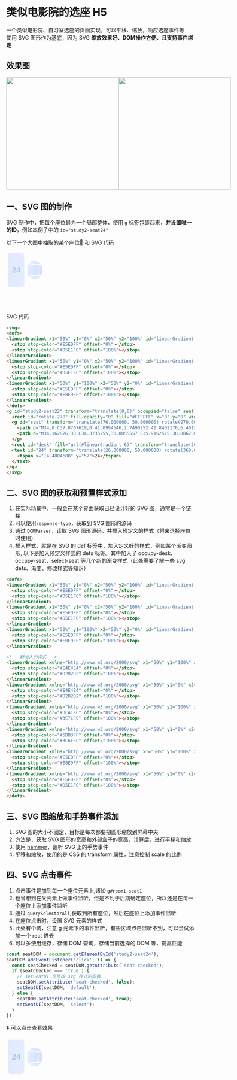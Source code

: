 # 类似电影院的选座 H5

一个类似电影院、自习室选座的页面实现，可以平移、缩放，响应选座事件等    
使用 SVG 图形作为基底，因为 SVG  **缩放效果好、DOM操作方便、且支持事件绑定**  

## 效果图

<div style="display: flex; justify-content: space-around">
  <img width="300" src="/assets/seat-init.jpg">
  <img width="300" src="/assets/seat-select.jpg">
</div>

## 一、SVG 图的制作
SVG 制作中，把每个座位最为一个局部整体，使用 ` g ` 标签包裹起来，**并设置唯一的ID**，例如本例子中的 ` id="study2-seat24" `

以下一个大图中抽取的某个座位💺 和 SVG 代码

<div>
<svg>
<defs>
<linearGradient x1="50%" y1="0%" x2="50%" y2="100%" id="linearGradient-4">
  <stop stop-color="#E5EDFF" offset="0%"></stop>
  <stop stop-color="#D5E1FC" offset="100%"></stop>
</linearGradient>
<linearGradient x1="50%" y1="0%" x2="50%" y2="100%" id="linearGradient-5">
  <stop stop-color="#E5EDFF" offset="0%"></stop>
  <stop stop-color="#D5E1FC" offset="100%"></stop>
</linearGradient>
<linearGradient x1="50%" y1="100%" x2="50%" y2="0%" id="linearGradient-6">
  <stop stop-color="#E5EDFF" offset="0%"></stop>
  <stop stop-color="#E0E9FF" offset="100%"></stop>
</linearGradient>
</defs>
<g id="study2-seat22" transform="translate(0,0)" occupied="false" seat-checked="false" select-seat="杭州西湖店-沉浸区-1 座位24">
  <rect id="rotate-270" fill-opacity="0" fill="#FFFFFF" x="0" y="0" width="96" height="100"></rect>
  <g id="seat" transform="translate(76.000000, 50.000000) rotate(270.000000) translate(-76.000000, -50.000000) translate(52.000000, 30.000000)">
    <path d="M34,0 C37.8707619,0 41.0994546,2.7490252 41.8402176,6.40121509 C39.6683761,7.23892676 38.1069582,9.30394323 38.0052768,11.7460572 L38,12 L38,24 L37.8997983,24.0009039 C37.4506669,26.2113879 35.5432173,27.8921171 33.2255371,27.995004 L33,28 L15,28 L14.7831104,27.9953805 C12.5389145,27.8995988 10.6777896,26.3245215 10.1500049,24.220418 L10.1002017,24.0009039 L10,24 L10,12 C10,9.44815538 8.40693686,7.26839059 6.16107425,6.4009693 C6.90054537,2.7490252 10.1292381,0 14,0 L34,0 Z" id="cushion" fill="url(#linearGradient-4)"></path>
    <path d="M34.162076,30 L34.3735255,30.0055557 C35.9162515,30.0867506 37.2761365,31.0515632 37.8624132,32.4808552 L37.9375094,32.6785983 L38.2865221,33.6755079 C39.015369,35.7573826 37.9213488,38.0363491 35.8410517,38.7696868 C33.514323,39.5898956 31.5673057,40 30,40 L18,40 C16.4327337,40 14.4857541,39.5899148 12.1590611,38.7697443 C10.0788389,38.0364655 8.98477985,35.7576598 9.71345064,33.675819 L10.0624906,32.6785983 L10.1375868,32.4808552 C10.7238635,31.0515632 12.0837485,30.0867506 13.6264745,30.0055557 L13.837924,30 L34.162076,30 Z M4,8 C6.209139,8 8,9.790861 8,12 L8,24 C8,25.9494805 8.92974171,27.6818081 10.3700035,28.7777614 C9.18600237,29.4479224 8.23882929,30.5151605 7.72861333,31.8352804 L7.63245553,32.1026334 L6.40913084,35.7719374 C2.99226527,32.8932327 0.661719128,28.7661681 0.120465416,24.0937166 C0.041461908,23.741942 0,23.375813 0,23 L0,12 C0,9.790861 1.790861,8 4,8 Z M44,8 C46.209139,8 48,9.790861 48,12 L48,23 C48,23.2818597 47.9766777,23.5582722 47.9318575,23.827413 L47.8799391,24.0940622 L47.8900962,24.0004182 C47.3692457,28.7110988 45.0305764,32.8738791 41.591127,35.7717202 L40.3675445,32.1026334 C39.8864079,30.6592237 38.892931,29.4925998 37.6297042,28.7776111 C39.0146187,27.7241466 39.9274033,26.0823759 39.9958615,24.2249383 L40,24 L40,12 C40,9.790861 41.790861,8 44,8 Z" id="armrest" fill="url(#linearGradient-5)"></path>
  </g>
  <rect id="desk" fill="url(#linearGradient-6)" transform="translate(26.000000, 50.000000) rotate(270.000000) translate(-26.000000, -50.000000) " x="-20" y="28" width="92" height="44" rx="8"></rect>
  <text id="24" transform="translate(26.000000, 50.000000) rotate(360.000000) translate(-26.000000, -50.000000) " font-family="DINAlternate-Bold, DIN Alternate" font-size="24" font-weight="bold" line-spacing="32" fill="#B2C1DD">
    <tspan x="14.4804688" y="57">24</tspan>
  </text>
</g>
</svg>
</div>

SVG 代码
``` html
<svg>
<defs>
<linearGradient x1="50%" y1="0%" x2="50%" y2="100%" id="linearGradient-4">
  <stop stop-color="#E5EDFF" offset="0%"></stop>
  <stop stop-color="#D5E1FC" offset="100%"></stop>
</linearGradient>
<linearGradient x1="50%" y1="0%" x2="50%" y2="100%" id="linearGradient-5">
  <stop stop-color="#E5EDFF" offset="0%"></stop>
  <stop stop-color="#D5E1FC" offset="100%"></stop>
</linearGradient>
<linearGradient x1="50%" y1="100%" x2="50%" y2="0%" id="linearGradient-6">
  <stop stop-color="#E5EDFF" offset="0%"></stop>
  <stop stop-color="#E0E9FF" offset="100%"></stop>
</linearGradient>  
</defs>
<g id="study2-seat22" transform="translate(0,0)" occupied="false" seat-checked="false" select-seat="杭州西湖店-沉浸区-1 座位24">
  <rect id="rotate-270" fill-opacity="0" fill="#FFFFFF" x="0" y="0" width="96" height="100"></rect>
  <g id="seat" transform="translate(76.000000, 50.000000) rotate(270.000000) translate(-76.000000, -50.000000) translate(52.000000, 30.000000)">
    <path d="M34,0 C37.8707619,0 41.0994546,2.7490252 41.8402176,6.40121509 C39.6683761,7.23892676 38.1069582,9.30394323 38.0052768,11.7460572 L38,12 L38,24 L37.8997983,24.0009039 C37.4506669,26.2113879 35.5432173,27.8921171 33.2255371,27.995004 L33,28 L15,28 L14.7831104,27.9953805 C12.5389145,27.8995988 10.6777896,26.3245215 10.1500049,24.220418 L10.1002017,24.0009039 L10,24 L10,12 C10,9.44815538 8.40693686,7.26839059 6.16107425,6.4009693 C6.90054537,2.7490252 10.1292381,0 14,0 L34,0 Z" id="cushion" fill="url(#linearGradient-4)"></path>
    <path d="M34.162076,30 L34.3735255,30.0055557 C35.9162515,30.0867506 37.2761365,31.0515632 37.8624132,32.4808552 L37.9375094,32.6785983 L38.2865221,33.6755079 C39.015369,35.7573826 37.9213488,38.0363491 35.8410517,38.7696868 C33.514323,39.5898956 31.5673057,40 30,40 L18,40 C16.4327337,40 14.4857541,39.5899148 12.1590611,38.7697443 C10.0788389,38.0364655 8.98477985,35.7576598 9.71345064,33.675819 L10.0624906,32.6785983 L10.1375868,32.4808552 C10.7238635,31.0515632 12.0837485,30.0867506 13.6264745,30.0055557 L13.837924,30 L34.162076,30 Z M4,8 C6.209139,8 8,9.790861 8,12 L8,24 C8,25.9494805 8.92974171,27.6818081 10.3700035,28.7777614 C9.18600237,29.4479224 8.23882929,30.5151605 7.72861333,31.8352804 L7.63245553,32.1026334 L6.40913084,35.7719374 C2.99226527,32.8932327 0.661719128,28.7661681 0.120465416,24.0937166 C0.041461908,23.741942 0,23.375813 0,23 L0,12 C0,9.790861 1.790861,8 4,8 Z M44,8 C46.209139,8 48,9.790861 48,12 L48,23 C48,23.2818597 47.9766777,23.5582722 47.9318575,23.827413 L47.8799391,24.0940622 L47.8900962,24.0004182 C47.3692457,28.7110988 45.0305764,32.8738791 41.591127,35.7717202 L40.3675445,32.1026334 C39.8864079,30.6592237 38.892931,29.4925998 37.6297042,28.7776111 C39.0146187,27.7241466 39.9274033,26.0823759 39.9958615,24.2249383 L40,24 L40,12 C40,9.790861 41.790861,8 44,8 Z" id="armrest" fill="url(#linearGradient-5)"></path>
  </g>
  <rect id="desk" fill="url(#linearGradient-6)" transform="translate(26.000000, 50.000000) rotate(270.000000) translate(-26.000000, -50.000000) " x="-20" y="28" width="92" height="44" rx="8"></rect>
  <text id="24" transform="translate(26.000000, 50.000000) rotate(360.000000) translate(-26.000000, -50.000000) " font-family="DINAlternate-Bold, DIN Alternate" font-size="24" font-weight="bold" line-spacing="32" fill="#B2C1DD">
    <tspan x="14.4804688" y="57">24</tspan>
  </text>
</g>
</svg>
```

## 二、SVG 图的获取和预置样式添加
1. 在实际场景中，一般会在某个界面获取已经设计好的 SVG 图，通常是一个链接  
2. 可以使用` response-type `，获取到 SVG 图形的源码   
3. 通过 ` DOMParser `，读取 SVG 图形源码，并插入预定义的样式（将来选择座位时使用）
4. 插入样式，就是在 SVG 的 def 标签中，加入定义好的样式，例如某个渐变图形, 以下是加入预定义样式的 defs 标签。其中加入了 occupy-desk、occupy-seat、select-seat 等几个新的渐变样式（此处需要了解一些 svg defs、渐变、修改样式等知识）


``` html
<defs>
<linearGradient x1="50%" y1="0%" x2="50%" y2="100%" id="linearGradient-4">
  <stop stop-color="#E5EDFF" offset="0%"></stop>
  <stop stop-color="#D5E1FC" offset="100%"></stop>
</linearGradient>
<linearGradient x1="50%" y1="0%" x2="50%" y2="100%" id="linearGradient-5">
  <stop stop-color="#E5EDFF" offset="0%"></stop>
  <stop stop-color="#D5E1FC" offset="100%"></stop>
</linearGradient>
<linearGradient x1="50%" y1="100%" x2="50%" y2="0%" id="linearGradient-6">
  <stop stop-color="#E5EDFF" offset="0%"></stop>
  <stop stop-color="#E0E9FF" offset="100%"></stop>
</linearGradient>  

<!-- 新加入的样式 -->
<linearGradient xmlns="http://www.w3.org/2000/svg" x1="50%" y1="100%" x2="50%" y2="0%" id="occupy-desk">
  <stop stop-color="#E4E4E4" offset="0%"></stop>
  <stop stop-color="#D2D2D2" offset="100%"></stop>
</linearGradient>
<linearGradient xmlns="http://www.w3.org/2000/svg" x1="50%" y1="0%" x2="50%" y2="100%" id="occupy-seat">
  <stop stop-color="#E4E4E4" offset="0%"></stop>
  <stop stop-color="#D2D2D2" offset="100%"></stop>
</linearGradient>
<linearGradient xmlns="http://www.w3.org/2000/svg" x1="50%" y1="100%" x2="50%" y2="0%" id="select-desk">
  <stop stop-color="#3CA1FC" offset="0%"></stop>
  <stop stop-color="#3C7CFC" offset="100%"></stop>
</linearGradient>
<linearGradient xmlns="http://www.w3.org/2000/svg" x1="50%" y1="0%" x2="50%" y2="100%" id="select-seat">
  <stop stop-color="#5DB3FF" offset="0%"></stop>
  <stop stop-color="#3C6FFC" offset="100%"></stop>
</linearGradient>
<linearGradient xmlns="http://www.w3.org/2000/svg" x1="50%" y1="100%" x2="50%" y2="0%" id="default-desk">
  <stop stop-color="#E5EDFF" offset="0%"></stop>
  <stop stop-color="#E0E9FF" offset="100%"></stop>
</linearGradient>
<linearGradient xmlns="http://www.w3.org/2000/svg" x1="50%" y1="0%" x2="50%" y2="100%" id="default-seat">
  <stop stop-color="#E5EDFF" offset="0%"></stop>
  <stop stop-color="#D5E1FC" offset="100%"></stop>
</linearGradient>
</defs>
```

## 三、SVG 图缩放和手势事件添加
1. SVG 图的大小不固定，目标是每次都要把图形缩放到屏幕中央  
2. 方法是，获取 SVG 图形的宽高和外部盒子的宽高，计算后，进行平移和缩放
3. 使用 [hammer](http://hammerjs.github.io/)，监听 SVG 上的手势事件
4. 平移和缩放，使用的是 CSS 的 transform 属性，注意控制 scale 的比例

## 四、SVG 点击事件
1. 点击事件是加到每一个座位元素上,诸如 ` g#room1-seat1 `
2. 也曾想到在父元素上做事件监听，但是不利于后期确定座位，所以还是在每一个座位上添加事件监听
3. 通过 ` querySelectorAll `,获取到所有座位，然后在座位上添加事件监听
4. 在座位点击时，设置 SVG 元素的样式
5. 此处有个坑，注意 g 元素下的事件监听，有些区域点击监听不到，可以尝试添加一个 rect 进去
6. 可以多使用缓存，存储 DOM 查询，存储当前选择的 DOM 等，提高性能

``` js
const seatDOM = document.getElementById('study2-seat24');
seatDOM.addEventListener('click', () => {
  const seatChecked = seatDOM.getAttribute('seat-checked');
  if (seatChecked === 'true') {
    // setSeatUI 是修改 svg 样式的函数
    seatDOM.setAttribute('seat-checked', false);
    setSeatUI(seatDOM, 'default');
  } else {
    seatDOM.setAttribute('seat-checked', true);
    setSeatUI(seatDOM, 'select');
  }
});
```

⬇️ 可以点击查看效果
<div>
<svg>
<defs>
<linearGradient x1="50%" y1="0%" x2="50%" y2="100%" id="linearGradient-4">
  <stop stop-color="#E5EDFF" offset="0%"></stop>
  <stop stop-color="#D5E1FC" offset="100%"></stop>
</linearGradient>
<linearGradient x1="50%" y1="0%" x2="50%" y2="100%" id="linearGradient-5">
  <stop stop-color="#E5EDFF" offset="0%"></stop>
  <stop stop-color="#D5E1FC" offset="100%"></stop>
</linearGradient>
<linearGradient x1="50%" y1="100%" x2="50%" y2="0%" id="linearGradient-6">
  <stop stop-color="#E5EDFF" offset="0%"></stop>
  <stop stop-color="#E0E9FF" offset="100%"></stop>
</linearGradient>
<linearGradient xmlns="http://www.w3.org/2000/svg" x1="50%" y1="100%" x2="50%" y2="0%" id="occupy-desk">
  <stop stop-color="#E4E4E4" offset="0%"></stop>
  <stop stop-color="#D2D2D2" offset="100%"></stop>
</linearGradient>
<linearGradient xmlns="http://www.w3.org/2000/svg" x1="50%" y1="0%" x2="50%" y2="100%" id="occupy-seat">
  <stop stop-color="#E4E4E4" offset="0%"></stop>
  <stop stop-color="#D2D2D2" offset="100%"></stop>
</linearGradient>
<linearGradient xmlns="http://www.w3.org/2000/svg" x1="50%" y1="100%" x2="50%" y2="0%" id="select-desk">
  <stop stop-color="#3CA1FC" offset="0%"></stop>
  <stop stop-color="#3C7CFC" offset="100%"></stop>
</linearGradient>
<linearGradient xmlns="http://www.w3.org/2000/svg" x1="50%" y1="0%" x2="50%" y2="100%" id="select-seat">
  <stop stop-color="#5DB3FF" offset="0%"></stop>
  <stop stop-color="#3C6FFC" offset="100%"></stop>
</linearGradient>
<linearGradient xmlns="http://www.w3.org/2000/svg" x1="50%" y1="100%" x2="50%" y2="0%" id="default-desk">
  <stop stop-color="#E5EDFF" offset="0%"></stop>
  <stop stop-color="#E0E9FF" offset="100%"></stop>
</linearGradient>
<linearGradient xmlns="http://www.w3.org/2000/svg" x1="50%" y1="0%" x2="50%" y2="100%" id="default-seat">
  <stop stop-color="#E5EDFF" offset="0%"></stop>
  <stop stop-color="#D5E1FC" offset="100%"></stop>
</linearGradient>
</defs>
<g id="study2-seat24" transform="translate(0,0)" occupied="false" seat-checked="false" select-seat="杭州西湖店-沉浸区-1 座位24">
  <rect id="rotate-270" fill-opacity="0" fill="#FFFFFF" x="0" y="0" width="96" height="100"></rect>
  <g id="seat" transform="translate(76.000000, 50.000000) rotate(270.000000) translate(-76.000000, -50.000000) translate(52.000000, 30.000000)">
    <path d="M34,0 C37.8707619,0 41.0994546,2.7490252 41.8402176,6.40121509 C39.6683761,7.23892676 38.1069582,9.30394323 38.0052768,11.7460572 L38,12 L38,24 L37.8997983,24.0009039 C37.4506669,26.2113879 35.5432173,27.8921171 33.2255371,27.995004 L33,28 L15,28 L14.7831104,27.9953805 C12.5389145,27.8995988 10.6777896,26.3245215 10.1500049,24.220418 L10.1002017,24.0009039 L10,24 L10,12 C10,9.44815538 8.40693686,7.26839059 6.16107425,6.4009693 C6.90054537,2.7490252 10.1292381,0 14,0 L34,0 Z" id="cushion" fill="url(#linearGradient-4)"></path>
    <path d="M34.162076,30 L34.3735255,30.0055557 C35.9162515,30.0867506 37.2761365,31.0515632 37.8624132,32.4808552 L37.9375094,32.6785983 L38.2865221,33.6755079 C39.015369,35.7573826 37.9213488,38.0363491 35.8410517,38.7696868 C33.514323,39.5898956 31.5673057,40 30,40 L18,40 C16.4327337,40 14.4857541,39.5899148 12.1590611,38.7697443 C10.0788389,38.0364655 8.98477985,35.7576598 9.71345064,33.675819 L10.0624906,32.6785983 L10.1375868,32.4808552 C10.7238635,31.0515632 12.0837485,30.0867506 13.6264745,30.0055557 L13.837924,30 L34.162076,30 Z M4,8 C6.209139,8 8,9.790861 8,12 L8,24 C8,25.9494805 8.92974171,27.6818081 10.3700035,28.7777614 C9.18600237,29.4479224 8.23882929,30.5151605 7.72861333,31.8352804 L7.63245553,32.1026334 L6.40913084,35.7719374 C2.99226527,32.8932327 0.661719128,28.7661681 0.120465416,24.0937166 C0.041461908,23.741942 0,23.375813 0,23 L0,12 C0,9.790861 1.790861,8 4,8 Z M44,8 C46.209139,8 48,9.790861 48,12 L48,23 C48,23.2818597 47.9766777,23.5582722 47.9318575,23.827413 L47.8799391,24.0940622 L47.8900962,24.0004182 C47.3692457,28.7110988 45.0305764,32.8738791 41.591127,35.7717202 L40.3675445,32.1026334 C39.8864079,30.6592237 38.892931,29.4925998 37.6297042,28.7776111 C39.0146187,27.7241466 39.9274033,26.0823759 39.9958615,24.2249383 L40,24 L40,12 C40,9.790861 41.790861,8 44,8 Z" id="armrest" fill="url(#linearGradient-5)"></path>
  </g>
  <rect id="desk" fill="url(#linearGradient-6)" transform="translate(26.000000, 50.000000) rotate(270.000000) translate(-26.000000, -50.000000) " x="-20" y="28" width="92" height="44" rx="8"></rect>
  <text id="24" transform="translate(26.000000, 50.000000) rotate(360.000000) translate(-26.000000, -50.000000) " font-family="DINAlternate-Bold, DIN Alternate" font-size="24" font-weight="bold" line-spacing="32" fill="#B2C1DD">
    <tspan x="14.4804688" y="57">24</tspan>
  </text>
</g>
</svg>
</div>

<script>
  export default {
    mounted() {
      const seatDOM = window.document.getElementById('study2-seat24');
      seatDOM.addEventListener('click', () => {
        const seatChecked = seatDOM.getAttribute('seat-checked');

        if (seatChecked === 'true') {
          seatDOM.setAttribute('seat-checked', false);
          setSeatUI(seatDOM, 'default');
        } else {
          seatDOM.setAttribute('seat-checked', true);
          setSeatUI(seatDOM, 'select');
        }
      });
    }
  }

  function setSeatUI(wrapDOM, type) {
    let deskFillUrl = '';
    let seatFillUrl = '';
    let textFillColor = '';
    if (type === 'select') {
      deskFillUrl = 'url(#select-desk)';
      seatFillUrl = 'url(#select-seat)';
      textFillColor = '#FFF';
    } else if (type === 'default') {
      deskFillUrl = 'url(#default-desk)';
      seatFillUrl = 'url(#default-seat)';
      textFillColor = '#B2C1DD';
    } else {
      deskFillUrl = 'url(#default-desk)';
      seatFillUrl = 'url(#default-seat)';
      textFillColor = '#B2C1DD';
    }

    wrapDOM.querySelectorAll('rect#desk').forEach((deskDom) => {
      deskDom.setAttribute('fill', deskFillUrl);
    });
    wrapDOM.querySelectorAll('path#cushion').forEach((cushionDom) => {
      cushionDom.setAttribute('fill', seatFillUrl)
    });
    wrapDOM.querySelectorAll('path#armrest').forEach((armDom) => {
      armDom.setAttribute('fill', seatFillUrl)
    });
    wrapDOM.querySelectorAll('text').forEach((textDom) => {
      textDom.setAttribute('fill', textFillColor)
    });
  }
</script>
